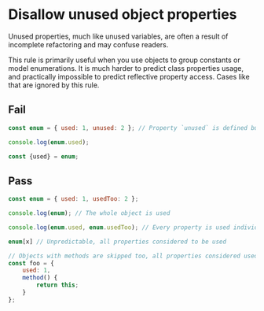 # Disallow unused object properties

Unused properties, much like unused variables, are often a result of incomplete refactoring and may confuse readers.

This rule is primarily useful when you use objects to group constants or model enumerations. It is much harder to predict class properties usage, and practically impossible to predict reflective property access. Cases like that are ignored by this rule.

## Fail

```js
const enum = { used: 1, unused: 2 }; // Property `unused` is defined but never used.

console.log(enum.used);

const {used} = enum;
```


## Pass

```js
const enum = { used: 1, usedToo: 2 };

console.log(enum); // The whole object is used

console.log(enum.used, enum.usedToo); // Every property is used individually

enum[x] // Unpredictable, all properties considered to be used

// Objects with methods are skipped too, all properties considered used.
const foo = {
	used: 1,
	method() {
		return this;
	}
};

```

